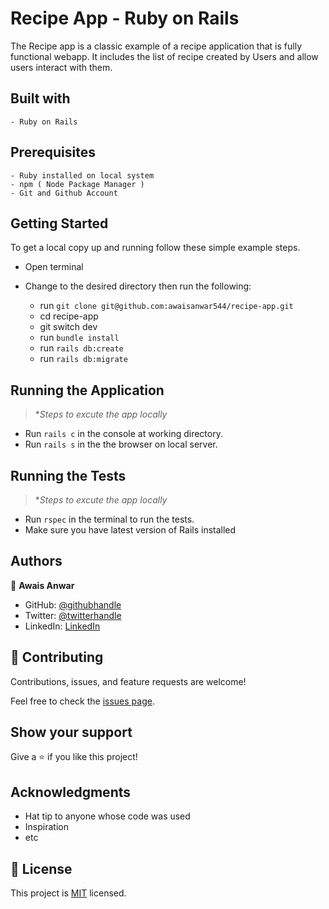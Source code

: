 # Recipe App - Ruby on Rails

The Recipe app is a classic example of a recipe application that is fully functional webapp. It includes the list of recipe created by Users and allow users interact with them.



## Built with

    - Ruby on Rails

## Prerequisites

    - Ruby installed on local system
    - npm ( Node Package Manager )
    - Git and Github Account

## Getting Started

To get a local copy up and running follow these simple example steps.

  - Open terminal
  - Change to the desired directory then run the following:

    - run `git clone git@github.com:awaisanwar544/recipe-app.git`
    - cd recipe-app 
    - git switch dev
    - run `bundle install`
    - run `rails db:create`
    - run `rails db:migrate`
## Running the Application
>**Steps to excute the app locally*
  - Run `rails c` in the console at working directory.
  - Run `rails s` in the the browser on local server.

## Running the Tests
>**Steps to excute the app locally*
  - Run `rspec` in the terminal to run the tests.
  - Make sure you have latest version of Rails installed
## Authors

👤 **Awais Anwar**

- GitHub: [@githubhandle](https://github.com/awaisanwar544)
- Twitter: [@twitterhandle](https://twitter.com/AwaisAnwar47)
- LinkedIn: [LinkedIn](https://www.linkedin.com/in/awaisanwar544/)

## 🤝 Contributing

Contributions, issues, and feature requests are welcome!

Feel free to check the [issues page](../../issues/).

## Show your support

Give a ⭐️ if you like this project!

## Acknowledgments

- Hat tip to anyone whose code was used
- Inspiration
- etc

## 📝 License

This project is [MIT](./MIT.md) licensed.
